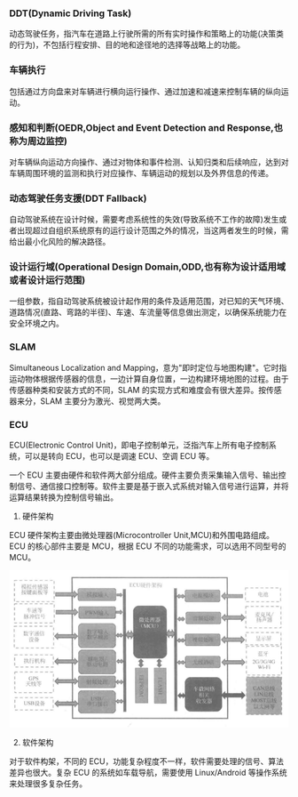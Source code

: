 
### DDT(Dynamic Driving Task)

动态驾驶任务，指汽车在道路上行驶所需的所有实时操作和策略上的功能(决策类的行为)，不包括行程安排、目的地和途径地的选择等战略上的功能。

### 车辆执行

包括通过方向盘来对车辆进行横向运行操作、通过加速和减速来控制车辆的纵向运动。

### 感知和判断(OEDR,Object and Event Detection and Response,也称为周边监控)

对车辆纵向运动方向操作、通过对物体和事件检测、认知归类和后续响应，达到对车辆周围环境的监测和执行对应操作、车辆运动的规划以及外界信息的传递。

### 动态驾驶任务支援(DDT Fallback)

自动驾驶系统在设计时候，需要考虑系统性的失效(导致系统不工作的故障)发生或者出现超过自组织系统原有的运行设计范围之外的情况，当这两者发生的时候，需给出最小化风险的解决路径。

### 设计运行域(Operational Design Domain,ODD,也有称为设计适用域或者设计运行范围)

一组参数，指自动驾驶系统被设计起作用的条件及适用范围，对已知的天气环境、道路情况(直路、弯路的半径)、车速、车流量等信息做出测定，以确保系统能力在安全环境之内。

### SLAM

Simultaneous Localization and Mapping，意为"即时定位与地图构建"。它时指运动物体根据传感器的信息，一边计算自身位置，一边构建环境地图的过程。由于传感器种类和安装方式的不同，SLAM 的实现方式和难度会有很大差异。按传感器来分，SLAM 主要分为激光、视觉两大类。

### ECU

ECU(Electronic Control Unit)，即电子控制单元，泛指汽车上所有电子控制系统，可以是转向 ECU，也可以是调速 ECU、空调 ECU 等。

一个 ECU 主要由硬件和软件两大部分组成。硬件主要负责采集输入信号、输出控制信号、通信接口控制等。软件主要是基于嵌入式系统对输入信号进行运算，并将运算结果转换为控制信号输出。

1) 硬件架构

ECU 硬件架构主要由微处理器(Microcontroller Unit,MCU)和外围电路组成。ECU 的核心部件主要是 MCU，根据 ECU 不同的功能需求，可以选用不同型号的 MCU。

![典型汽车导航硬件架构](img/典型汽车导航硬件架构.png)

2) 软件架构

对于软件构架，不同的 ECU，功能复杂程度不一样，软件需要处理的信号、算法差异也很大。复杂 ECU 的系统如车载导航，需要使用 Linux/Android 等操作系统来处理很多复杂任务。
